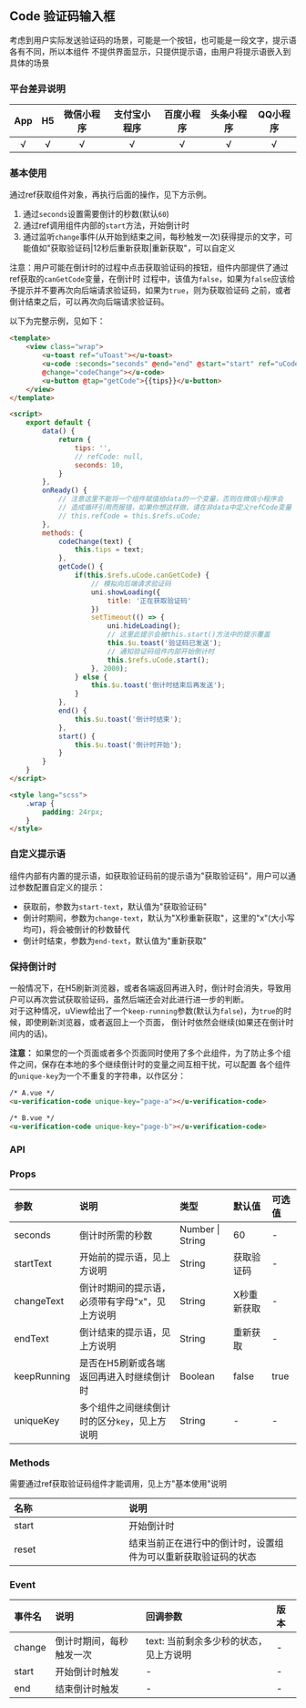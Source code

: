 ## Code 验证码输入框 <to-api/>

<demo-model url="/pages/componentsB/code/code"></demo-model>


考虑到用户实际发送验证码的场景，可能是一个按钮，也可能是一段文字，提示语各有不同，所以本组件
不提供界面显示，只提供提示语，由用户将提示语嵌入到具体的场景

### 平台差异说明

|App|H5	|微信小程序	|支付宝小程序		|百度小程序	|头条小程序	|QQ小程序	|
|:-:|:-:|:-:		|:-:			|:-:		|:-:		|:-:		|
|√	|√	|√			|√				|√			|√			|√			|

### 基本使用

通过ref获取组件对象，再执行后面的操作，见下方示例。

1. 通过`seconds`设置需要倒计的秒数(默认`60`)
2. 通过ref调用组件内部的`start`方法，开始倒计时
3. 通过监听`change`事件(从开始到结束之间，每秒触发一次)获得提示的文字，可能值如"获取验证码|12秒后重新获取|重新获取"，可以自定义

注意：用户可能在倒计时的过程中点击获取验证码的按钮，组件内部提供了通过ref获取的`canGetCode`变量，在倒计时
过程中，该值为`false`，如果为`false`应该给予提示并不要再次向后端请求验证码，如果为`true`，则为获取验证码
之前，或者倒计结束之后，可以再次向后端请求验证码。

以下为完整示例，见如下：

```html
<template>
	<view class="wrap">
		<u-toast ref="uToast"></u-toast>
		<u-code :seconds="seconds" @end="end" @start="start" ref="uCode" 
		@change="codeChange"></u-code>
		<u-button @tap="getCode">{{tips}}</u-button>
	</view>
</template>

<script>
	export default {
		data() {
			return {
				tips: '',
				// refCode: null,
				seconds: 10,
			}
		},
		onReady() {
			// 注意这里不能将一个组件赋值给data的一个变量，否则在微信小程序会
			// 造成循环引用而报错，如果你想这样做，请在非data中定义refCode变量
			// this.refCode = this.$refs.uCode;
		},
		methods: {
			codeChange(text) {
				this.tips = text;
			},
			getCode() {
				if(this.$refs.uCode.canGetCode) {
					// 模拟向后端请求验证码
					uni.showLoading({
						title: '正在获取验证码'
					})
					setTimeout(() => {
						uni.hideLoading();
						// 这里此提示会被this.start()方法中的提示覆盖
						this.$u.toast('验证码已发送');
						// 通知验证码组件内部开始倒计时
						this.$refs.uCode.start();
					}, 2000);
				} else {
					this.$u.toast('倒计时结束后再发送');
				}
			},
			end() {
				this.$u.toast('倒计时结束');
			},
			start() {
				this.$u.toast('倒计时开始');
			}
		}
	}
</script>

<style lang="scss">
	.wrap {
		padding: 24rpx;
	}
</style>
```

### 自定义提示语

组件内部有内置的提示语，如获取验证码前的提示语为"获取验证码"，用户可以通过参数配置自定义的提示：
- 获取前，参数为`start-text`，默认值为"获取验证码"
- 倒计时期间，参数为`change-text`，默认为"X秒重新获取"，这里的"x"(大小写均可)，将会被倒计的秒数替代
- 倒计时结束，参数为`end-text`，默认值为"重新获取"


### 保持倒计时

一般情况下，在H5刷新浏览器，或者各端返回再进入时，倒计时会消失，导致用户可以再次尝试获取验证码，虽然后端还会对此进行进一步的判断。  
对于这种情况，uView给出了一个`keep-running`参数(默认为`false`)，为`true`的时候，即使刷新浏览器，或者返回上一个页面，
倒计时依然会继续(如果还在倒计时间内的话)。

**注意：** 如果您的一个页面或者多个页面同时使用了多个此组件，为了防止多个组件之间，保存在本地的多个继续倒计时的变量之间互相干扰，可以配置
各个组件的`unique-key`为一个不重复的字符串，以作区分：

```html
/* A.vue */
<u-verification-code unique-key="page-a"></u-verification-code>

/* B.vue */
<u-verification-code unique-key="page-b"></u-verification-code>
```


### API

### Props

| 参数			| 说明											| 类型					| 默认值			|  可选值	|
|:-				|:-												|:-						|:-				|:-			|
| seconds		| 倒计时所需的秒数								| Number &#124; String	| 60			| -			|
| startText		| 开始前的提示语，见上方说明						| String				| 获取验证码		| -			|
| changeText	| 倒计时期间的提示语，必须带有字母"x"，见上方说明	| String				| X秒重新获取	| -			|
| endText		| 倒计结束的提示语，见上方说明						| String				| 重新获取		| -			|
| keepRunning	| 是否在H5刷新或各端返回再进入时继续倒计时			| Boolean				| false			| true		|
| uniqueKey		| 多个组件之间继续倒计时的区分`key`，见上方说明		| String				| -				| -			|


### Methods

需要通过ref获取验证码组件才能调用，见上方"基本使用"说明


| 名称	| 说明														|
| :-	|:-															|
| start	| 开始倒计时													|
| reset	| 结束当前正在进行中的倒计时，设置组件为可以重新获取验证码的状态	|


### Event

|事件名	|说明					|回调参数								|版本	|
|:-		|:-						|:-										|:-		|
| change| 倒计时期间，每秒触发一次	| text: 当前剩余多少秒的状态，见上方说明	| -		|
| start	| 开始倒计时触发			| -										| -		|
| end	| 结束倒计时触发			| -										| -		|



<style scoped>
h3[id=props] + table thead tr th:nth-child(2){
	width: 35%;
}

h3[id=methods] + p + table thead tr th:nth-child(2){
	width: 60%;
}
</style>
